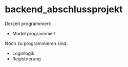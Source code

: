 # backend_abschlussprojekt
Derzeit programmiert:
- Model programmiert 

Noch zu programmieren sind:
- Loginlogik
- Registrierung 
